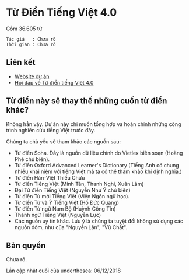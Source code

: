 # Từ Điển Tiếng Việt 4.0

Gồm 36.605 từ

```
Tác giả   : Chưa rõ
Thời gian : Chưa rõ 
```
 

## Liên kết 

* [Website dự án](http://tudientv.com/)
* [Hỏi đáp về Từ điển tiếng Việt 4.0](http://tudientv.com/faqs.html)

## Từ điển này sẽ thay thế những cuốn từ điển khác?

Không hẳn vậy. Dự án này chỉ muốn tổng hợp và hoàn chỉnh những công trình nghiên cứu tiếng Việt trước đây.

Chúng ta chủ yếu sẽ tham khảo các nguồn sau:

* Từ điển Soha. Đây là nguồn dữ liệu chính do Vietlex biên soạn (Hoàng Phê chủ biên).
* Từ điển Oxford Advanced Learner's Dictionary (Tiếng Anh có chung nhiều khái niệm với tiếng Việt mà ta có thể tham khảo khi định nghĩa.)
* Từ điển Hán-Việt Thiều Chửu
* Từ điển Tiếng Việt (Minh Tân, Thanh Nghi, Xuân Lãm)
* Đại Từ điển Tiếng Việt (Nguyễn Như Ý chủ biên)
* Từ điển Từ mới Tiếng Việt (Viện Ngôn ngữ học).
* Từ điển Từ và Ý Tiếng Việt (Hồ Đức Quang)
* Từ điển Từ ngữ Nam Bộ (Huỳnh Công Tín)
* Thành ngữ Tiếng Việt (Nguyễn Lực)
* Các nguồn uy tín khác. Lưu ý là chúng ta tuyệt đối không sử dụng các nguồn dỏm, như của "Nguyễn Lân", "Vũ Chất".

## Bản quyền

Chưa rõ.

Lần cập nhật cuối của underthesea: 06/12/2018